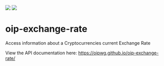 [![](https://travis-ci.org/oipwg/oip-exchange-rate.svg?branch=master)](https://travis-ci.org/oipwg/oip-exchange-rate)
[![](https://img.shields.io/npm/v/@oipwg/exchange-rate.svg)](https://www.npmjs.com/package/@oipwg/exchange-rate)
# oip-exchange-rate
Access information about a Cryptocurrencies current Exchange Rate

View the API documentation here: https://oipwg.github.io/oip-exchange-rate/
